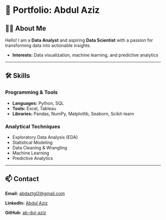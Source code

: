 # 💼 Portfolio: Abdul Aziz

<!-- Add custom CSS for styling -->
<!-- <style>
  body {
    font-family: Arial, sans-serif;
    line-height: 1.6;
    color: #e0e0e0;
    background-color: #121212;
    margin: 0;
    padding: 0 20px;
  }
  h1, h2 {
    color: #ffffff;
  }
  .section {
    padding: 15px;
    margin-bottom: 20px;
    background: #1e1e1e;
    border: 1px solid #333;
    border-radius: 5px;
    box-shadow: 0 2px 4px rgba(0,0,0,0.2);
  }
  .skills ul, .projects ul {
    list-style-type: none;
    padding-left: 0;
  }
  .skills li, .projects li {
    margin: 5px 0;
  }
  .contact a {
    color: #4caf50;
    text-decoration: none;
  }
  .contact a:hover {
    text-decoration: underline;
    color: #81c784;
  }
</style> -->

## 👩‍💻 About Me
<div class="section">
  <p>Hello! I am a <strong>Data Analyst</strong> and aspiring <strong>Data Scientist</strong> with a passion for transforming data into actionable insights.</p>
  <ul>
    <!-- <li><strong>Current Role:</strong> Data Analyst at [Company Name]</li> -->
    <!-- <li><strong>Education:</strong> [Your Degree and Institution]</li> -->
    <li><strong>Interests:</strong> Data visualization, machine learning, and predictive analytics</li>
  </ul>
</div>

---

## 🛠️ Skills
<div class="section skills">
  <h3>Programming & Tools</h3>
  <ul>
    <li><strong>Languages:</strong> Python, SQL</li>
    <li><strong>Tools:</strong> Excel, Tableau</li>
    <li><strong>Libraries:</strong> Pandas, NumPy, Matplotlib, Seaborn, Scikit-learn</li>
  </ul>

  <h3>Analytical Techniques</h3>
  <ul>
    <li>Exploratory Data Analysis (EDA)</li>
    <li>Statistical Modeling</li>
    <li>Data Cleaning & Wrangling</li>
    <li>Machine Learning</li>
    <li>Predictive Analytics</li>
  </ul>
</div>

---

<!-- ## 📊 Projects
<div class="section projects">
  <ul>
    <li>
      <h4>1. <strong>[Project Name]</strong></h4>
      <p><strong>Objective:</strong> [Brief explanation of the problem solved]</p>
      <p><strong>Tech Stack:</strong> [Python, Tableau, etc.]</p>
      <p><strong>Description:</strong> [What you did, insights gained, and impact]</p>
      <p><strong>GitHub:</strong> <a href="[Insert Link]" target="_blank">View Project</a></p>
    </li>
    <li>
      <h4>2. <strong>[Project Name]</strong></h4>
      <p><strong>Objective:</strong> [Brief explanation of the problem solved]</p>
      <p><strong>Tech Stack:</strong> [Python, SQL, etc.]</p>
      <p><strong>Description:</strong> [What you did, insights gained, and impact]</p>
      <p><strong>GitHub:</strong> <a href="[Insert Link]" target="_blank">View Project</a></p>
    </li>
    <!-- Add more projects as needed
  </ul>
</div> -->

<!-- ## 🏆 Achievements
<div class="section">
  <ul>
    <li><strong>[Award/Certification]:</strong> [Description]</li>
    <li><strong>[Hackathon/Competition]:</strong> [Description]</li>
    <li><strong>[Publication]:</strong> [Description]</li>
  </ul>
</div>

--- -->

## 📫 Contact
<div class="section contact">
  <p><strong>Email:</strong> <a href="mailto:abdaztgl2@gmail.com">abdaztgl2@gmail.com</a></p>
  <p><strong>LinkedIn:</strong> <a href="https://www.linkedin.com/in/abdul-aziz-50a869185/" target="_blank">Abdul Aziz</a></p>
  <p><strong>GitHub:</strong> <a href="https://github.com/ab-dul-aziz" target="_blank">ab-dul-aziz</a></p>
  <!-- <p><strong>Portfolio Website:</strong> <a href="[Your Website]" target="_blank">[Your Website]</a></p> -->
</div>





<!-- 
<h1 align="center" style="font-weight: bold;">Abdul Aziz</h1>
<h2 align="center">Data Analyst | Data Scientist</h2>

<h2>👨‍💻 Data Analytics Project:</h2>

<ul>
  <li>Highly creative Full Stack Developer with a strong foundation in front-end technologies.</li>
  <li>Adept at building user-centric interfaces and full-stack applications.</li>
  <li>Passionate about fostering vibrant online communities, bringing ideas to life with code and design, and tackling challenges with an innovative mindset.</li>
  <li>Highly adaptable and a fast learner, eager to embrace new technologies and contribute to a collaborative development environment.</li>
  <li><b>Data Cleaning and Exploratory Data Analysis </b></li>
  <br>
  <br>
  <p> Resume - https://bit.ly/4ffwm4z </p>
</ul> -->

<!--
**ab-dul-aziz/ab-dul-aziz** is a ✨ _special_ ✨ repository because its `README.md` (this file) appears on your GitHub profile.

Here are some ideas to get you started:

- 🔭 I’m currently working on ...
- 🌱 I’m currently learning ...
- 👯 I’m looking to collaborate on ...
- 🤔 I’m looking for help with ...
- 💬 Ask me about ...
- 📫 How to reach me: ...
- 😄 Pronouns: ...
- ⚡ Fun fact: ...
-->
